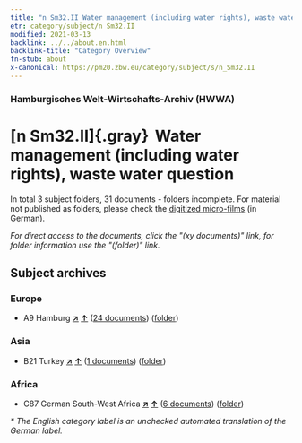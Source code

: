 ```yaml
---
title: "n Sm32.II Water management (including water rights), waste water question"
etr: category/subject/n Sm32.II
modified: 2021-03-13
backlink: ../../about.en.html
backlink-title: "Category Overview"
fn-stub: about
x-canonical: https://pm20.zbw.eu/category/subject/s/n_Sm32.II
---
```


### Hamburgisches Welt-Wirtschafts-Archiv (HWWA)
# [n Sm32.II]{.gray}&#8201; Water management (including water rights), waste water question&#160; 





In total 3 subject folders, 31 documents - folders incomplete.
For material not published as folders, please check the [digitized micro-films](/film/h1_sh.de.html) (in German).

_For direct access to the documents, click the "(xy documents)" link, for folder information use the "(folder)" link._

## Subject archives



### Europe

- A9 Hamburg [**&nearr;**](../../../geo/i/140905/about.en.html "Hamburg (all folders)") [**&uarr;**](../../../geo/about.en.html#A9 "Country category system") (<a href="https://pm20.zbw.eu/dfgview/sh/140905,145828" title="about: Hamburg : Water management (including water rights), waste water question" target="_blank">24 documents</a>) ([folder](../../../../folder/sh/1409xx/140905/1458xx/145828/about.en.html))

### Asia

- B21 Turkey [**&nearr;**](../../../geo/i/141111/about.en.html "Turkey (all folders)") [**&uarr;**](../../../geo/about.en.html#B21 "Country category system") (<a href="https://pm20.zbw.eu/dfgview/sh/141111,145828" title="about: Turkey : Water management (including water rights), waste water question" target="_blank">1 documents</a>) ([folder](../../../../folder/sh/1411xx/141111/1458xx/145828/about.en.html))

### Africa

- C87 German South-West Africa [**&nearr;**](../../../geo/i/141450/about.en.html "German South-West Africa (all folders)") [**&uarr;**](../../../geo/about.en.html#C87 "Country category system") (<a href="https://pm20.zbw.eu/dfgview/sh/141450,145828" title="about: German South-West Africa : Water management (including water rights), waste water question" target="_blank">6 documents</a>) ([folder](../../../../folder/sh/1414xx/141450/1458xx/145828/about.en.html))


_* The English category label is an unchecked automated translation of the German label._

